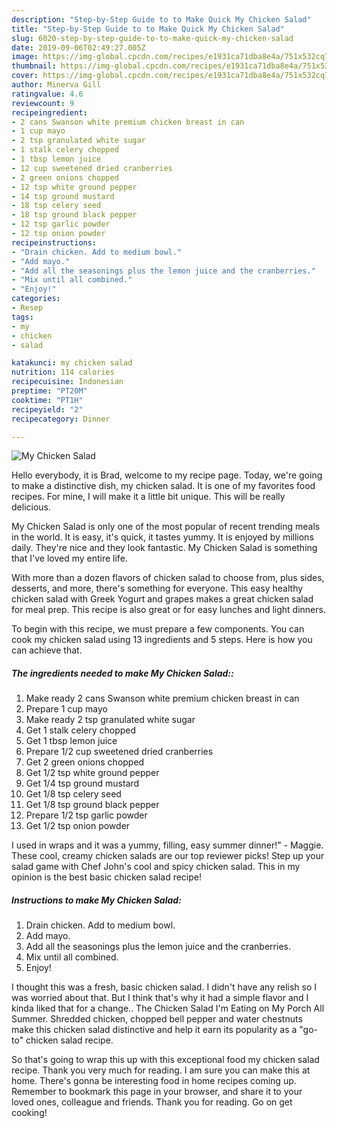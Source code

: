 ```yaml
---
description: "Step-by-Step Guide to to Make Quick My Chicken Salad"
title: "Step-by-Step Guide to to Make Quick My Chicken Salad"
slug: 6020-step-by-step-guide-to-to-make-quick-my-chicken-salad
date: 2019-09-06T02:49:27.005Z
image: https://img-global.cpcdn.com/recipes/e1931ca71dba8e4a/751x532cq70/my-chicken-salad-recipe-main-photo.jpg
thumbnail: https://img-global.cpcdn.com/recipes/e1931ca71dba8e4a/751x532cq70/my-chicken-salad-recipe-main-photo.jpg
cover: https://img-global.cpcdn.com/recipes/e1931ca71dba8e4a/751x532cq70/my-chicken-salad-recipe-main-photo.jpg
author: Minerva Gill
ratingvalue: 4.6
reviewcount: 9
recipeingredient:
- 2 cans Swanson white premium chicken breast in can
- 1 cup mayo
- 2 tsp granulated white sugar
- 1 stalk celery chopped
- 1 tbsp lemon juice
- 12 cup sweetened dried cranberries
- 2 green onions chopped
- 12 tsp white ground pepper
- 14 tsp ground mustard
- 18 tsp celery seed
- 18 tsp ground black pepper
- 12 tsp garlic powder
- 12 tsp onion powder
recipeinstructions:
- "Drain chicken. Add to medium bowl."
- "Add mayo."
- "Add all the seasonings plus the lemon juice and the cranberries."
- "Mix until all combined."
- "Enjoy!"
categories:
- Resep
tags:
- my
- chicken
- salad

katakunci: my chicken salad
nutrition: 114 calories
recipecuisine: Indonesian
preptime: "PT20M"
cooktime: "PT1H"
recipeyield: "2"
recipecategory: Dinner

---
```



![My Chicken Salad](https://img-global.cpcdn.com/recipes/e1931ca71dba8e4a/751x532cq70/my-chicken-salad-recipe-main-photo.jpg)

Hello everybody, it is Brad, welcome to my recipe page. Today, we're going to make a distinctive dish, my chicken salad. It is one of my favorites food recipes. For mine, I will make it a little bit unique. This will be really delicious.

My Chicken Salad is only one of the most popular of recent trending meals in the world. It is easy, it's quick, it tastes yummy. It is enjoyed by millions daily. They're nice and they look fantastic. My Chicken Salad is something that I've loved my entire life.

With more than a dozen flavors of chicken salad to choose from, plus sides, desserts, and more, there&#39;s something for everyone. This easy healthy chicken salad with Greek Yogurt and grapes makes a great chicken salad for meal prep. This recipe is also great or for easy lunches and light dinners.


To begin with this recipe, we must prepare a few components. You can cook my chicken salad using 13 ingredients and 5 steps. Here is how you can achieve that.

##### The ingredients needed to make My Chicken Salad::

1. Make ready 2 cans Swanson white premium chicken breast in can
1. Prepare 1 cup mayo
1. Make ready 2 tsp granulated white sugar
1. Get 1 stalk celery chopped
1. Get 1 tbsp lemon juice
1. Prepare 1/2 cup sweetened dried cranberries
1. Get 2 green onions chopped
1. Get 1/2 tsp white ground pepper
1. Get 1/4 tsp ground mustard
1. Get 1/8 tsp celery seed
1. Get 1/8 tsp ground black pepper
1. Prepare 1/2 tsp garlic powder
1. Get 1/2 tsp onion powder


I used in wraps and it was a yummy, filling, easy summer dinner!&#34; - Maggie. These cool, creamy chicken salads are our top reviewer picks! Step up your salad game with Chef John&#39;s cool and spicy chicken salad. This in my opinion is the best basic chicken salad recipe! 

##### Instructions to make My Chicken Salad:

1. Drain chicken. Add to medium bowl.
1. Add mayo.
1. Add all the seasonings plus the lemon juice and the cranberries.
1. Mix until all combined.
1. Enjoy!


I thought this was a fresh, basic chicken salad. I didn&#39;t have any relish so I was worried about that. But I think that&#39;s why it had a simple flavor and I kinda liked that for a change.. The Chicken Salad I&#39;m Eating on My Porch All Summer. Shredded chicken, chopped bell pepper and water chestnuts make this chicken salad distinctive and help it earn its popularity as a &#34;go-to&#34; chicken salad recipe. 

So that's going to wrap this up with this exceptional food my chicken salad recipe. Thank you very much for reading. I am sure you can make this at home. There's gonna be interesting food in home recipes coming up. Remember to bookmark this page in your browser, and share it to your loved ones, colleague and friends. Thank you for reading. Go on get cooking!
